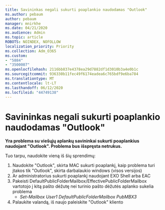 ```yaml
---
title: Savininkas negali sukurti poaplankio naudodamas "Outlook"
ms.author: pebaum
author: pebaum
manager: mnirkhe
ms.date: 04/21/2020
ms.audience: Admin
ms.topic: article
ROBOTS: NOINDEX, NOFOLLOW
localization_priority: Priority
ms.collection: Adm_O365
ms.custom:
- "5884"
- "3500007"
ms.openlocfilehash: 2116bb837e4378ea29d7882df1d3010b3a4e0b1c
ms.sourcegitcommit: 936330b11fec49f6174eadea6c765bdf9e6ba784
ms.translationtype: MT
ms.contentlocale: lt-LT
ms.lasthandoff: 06/12/2020
ms.locfileid: "44749138"
---
```

# <a name="owner-cannot-create-sub-folder-using-outlook"></a>Savininkas negali sukurti poaplankio naudodamas "Outlook"

**Yra problema su viešųjų aplankų savininkai sukurti poaplankius naudojant "Outlook". Problema bus išspręsta netrukus.**

Tuo tarpu, naudokite vieną iš šių sprendimų:

1. Naudokite "Outlook", skirta MAC sukurti poaplankį, kaip problema turi įtakos tik "Outlook", skirta darbalaukio windows (visos versijos)
2. Ar administratorius sukurti poaplankį naudojant EXO Shell arba EAC
3. Pakeisti DefaultPublicFolderMailbox/EffectivePublicFolderMailbox vartotojo į kitą pašto dėžutę nei turinio pašto dėžutės aplanko sukelia problema  
    - *Set-Mailbox User1 DefaultPublicFolderMailbox PubMBX3*
4. Palaukite valandą, iš naujo paleiskite "Outlook" kliento